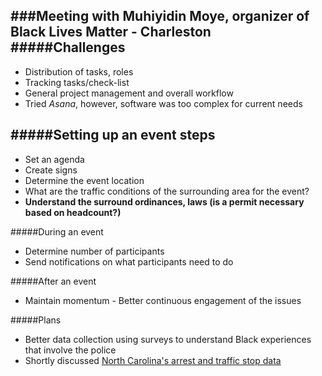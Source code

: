 ###Meeting with Muhiyidin Moye, organizer of Black Lives Matter - Charleston
#####Challenges
-------
* Distribution of tasks, roles
* Tracking tasks/check-list
* General project management and overall workflow
* Tried *Asana*, however, software was too complex for current needs

#####Setting up an event steps
--------
* Set an agenda
* Create signs
* Determine the event location
* What are the traffic conditions of the surrounding area for the event?
* **Understand the surround ordinances, laws (is a permit necessary based on headcount?)**

#####During an event
* Determine number of participants
* Send notifications on what participants need to do

#####After an event
* Maintain momentum - Better continuous engagement of the issues

#####Plans
* Better data collection using surveys to understand Black experiences that involve the police
* Shortly discussed [North Carolina's arrest and traffic stop data](http://trafficstops.ncdoj.gov/Default.aspx?pageid=2)
